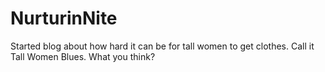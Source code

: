 # NurturinNite
Started blog about how hard it can be for tall women to get clothes. Call it Tall Women Blues. What you think?
